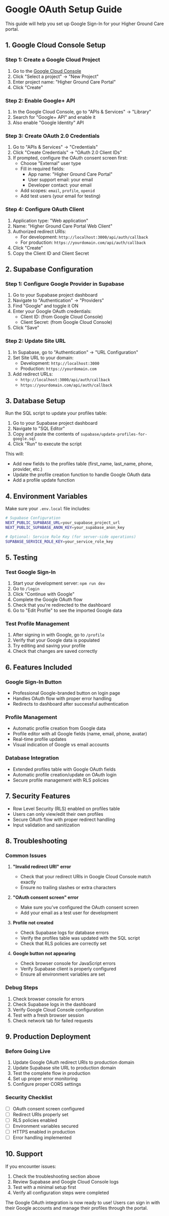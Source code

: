 # Google OAuth Setup Guide

This guide will help you set up Google Sign-In for your Higher Ground Care portal.

## 1. Google Cloud Console Setup

### Step 1: Create a Google Cloud Project
1. Go to the [Google Cloud Console](https://console.cloud.google.com/)
2. Click "Select a project" → "New Project"
3. Enter project name: "Higher Ground Care Portal"
4. Click "Create"

### Step 2: Enable Google+ API
1. In the Google Cloud Console, go to "APIs & Services" → "Library"
2. Search for "Google+ API" and enable it
3. Also enable "Google Identity" API

### Step 3: Create OAuth 2.0 Credentials
1. Go to "APIs & Services" → "Credentials"
2. Click "Create Credentials" → "OAuth 2.0 Client IDs"
3. If prompted, configure the OAuth consent screen first:
   - Choose "External" user type
   - Fill in required fields:
     - App name: "Higher Ground Care Portal"
     - User support email: your email
     - Developer contact: your email
   - Add scopes: `email`, `profile`, `openid`
   - Add test users (your email for testing)

### Step 4: Configure OAuth Client
1. Application type: "Web application"
2. Name: "Higher Ground Care Portal Web Client"
3. Authorized redirect URIs:
   - For development: `http://localhost:3000/api/auth/callback`
   - For production: `https://yourdomain.com/api/auth/callback`
4. Click "Create"
5. Copy the Client ID and Client Secret

## 2. Supabase Configuration

### Step 1: Configure Google Provider in Supabase
1. Go to your Supabase project dashboard
2. Navigate to "Authentication" → "Providers"
3. Find "Google" and toggle it ON
4. Enter your Google OAuth credentials:
   - Client ID: (from Google Cloud Console)
   - Client Secret: (from Google Cloud Console)
5. Click "Save"

### Step 2: Update Site URL
1. In Supabase, go to "Authentication" → "URL Configuration"
2. Set Site URL to your domain:
   - Development: `http://localhost:3000`
   - Production: `https://yourdomain.com`
3. Add redirect URLs:
   - `http://localhost:3000/api/auth/callback`
   - `https://yourdomain.com/api/auth/callback`

## 3. Database Setup

Run the SQL script to update your profiles table:

1. Go to your Supabase project dashboard
2. Navigate to "SQL Editor"
3. Copy and paste the contents of `supabase/update-profiles-for-google.sql`
4. Click "Run" to execute the script

This will:
- Add new fields to the profiles table (first_name, last_name, phone, provider, etc.)
- Update the profile creation function to handle Google OAuth data
- Add a profile update function

## 4. Environment Variables

Make sure your `.env.local` file includes:

```bash
# Supabase Configuration
NEXT_PUBLIC_SUPABASE_URL=your_supabase_project_url
NEXT_PUBLIC_SUPABASE_ANON_KEY=your_supabase_anon_key

# Optional: Service Role Key (for server-side operations)
SUPABASE_SERVICE_ROLE_KEY=your_service_role_key
```

## 5. Testing

### Test Google Sign-In
1. Start your development server: `npm run dev`
2. Go to `/login`
3. Click "Continue with Google"
4. Complete the Google OAuth flow
5. Check that you're redirected to the dashboard
6. Go to "Edit Profile" to see the imported Google data

### Test Profile Management
1. After signing in with Google, go to `/profile`
2. Verify that your Google data is populated
3. Try editing and saving your profile
4. Check that changes are saved correctly

## 6. Features Included

### Google Sign-In Button
- Professional Google-branded button on login page
- Handles OAuth flow with proper error handling
- Redirects to dashboard after successful authentication

### Profile Management
- Automatic profile creation from Google data
- Profile editor with all Google fields (name, email, phone, avatar)
- Real-time profile updates
- Visual indication of Google vs email accounts

### Database Integration
- Extended profiles table with Google OAuth fields
- Automatic profile creation/update on OAuth login
- Secure profile management with RLS policies

## 7. Security Features

- Row Level Security (RLS) enabled on profiles table
- Users can only view/edit their own profiles
- Secure OAuth flow with proper redirect handling
- Input validation and sanitization

## 8. Troubleshooting

### Common Issues

1. **"Invalid redirect URI" error**
   - Check that your redirect URIs in Google Cloud Console match exactly
   - Ensure no trailing slashes or extra characters

2. **"OAuth consent screen" error**
   - Make sure you've configured the OAuth consent screen
   - Add your email as a test user for development

3. **Profile not created**
   - Check Supabase logs for database errors
   - Verify the profiles table was updated with the SQL script
   - Check that RLS policies are correctly set

4. **Google button not appearing**
   - Check browser console for JavaScript errors
   - Verify Supabase client is properly configured
   - Ensure all environment variables are set

### Debug Steps

1. Check browser console for errors
2. Check Supabase logs in the dashboard
3. Verify Google Cloud Console configuration
4. Test with a fresh browser session
5. Check network tab for failed requests

## 9. Production Deployment

### Before Going Live
1. Update Google OAuth redirect URIs to production domain
2. Update Supabase site URL to production domain
3. Test the complete flow in production
4. Set up proper error monitoring
5. Configure proper CORS settings

### Security Checklist
- [ ] OAuth consent screen configured
- [ ] Redirect URIs properly set
- [ ] RLS policies enabled
- [ ] Environment variables secured
- [ ] HTTPS enabled in production
- [ ] Error handling implemented

## 10. Support

If you encounter issues:
1. Check the troubleshooting section above
2. Review Supabase and Google Cloud Console logs
3. Test with a minimal setup first
4. Verify all configuration steps were completed

The Google OAuth integration is now ready to use! Users can sign in with their Google accounts and manage their profiles through the portal.
